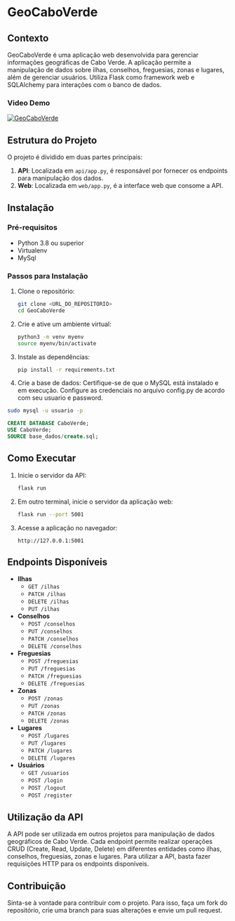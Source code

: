 # GeoCaboVerde

## Contexto
GeoCaboVerde é uma aplicação web desenvolvida para gerenciar informações geográficas de Cabo Verde. A aplicação permite a manipulação de dados sobre ilhas, conselhos, freguesias, zonas e lugares, além de gerenciar usuários. Utiliza Flask como framework web e SQLAlchemy para interações com o banco de dados.

### Video Demo
[![GeoCaboVerde](https://ytcards.demolab.com/?id=-jZwlckees8&title=GeoCaboVerde&lang=en&timestamp=1739866273&background_color=%230d1117&title_color=%23ffffff&stats_color=%23dedede&max_title_lines=1&width=250&border_radius=5 "GeoCaboVerde")](https://www.youtube.com/watch?v=-jZwlckees8)

## Estrutura do Projeto
O projeto é dividido em duas partes principais:
1. **API**: Localizada em `api/app.py`, é responsável por fornecer os endpoints para manipulação dos dados.
2. **Web**: Localizada em `web/app.py`, é a interface web que consome a API.

## Instalação

### Pré-requisitos
- Python 3.8 ou superior
- Virtualenv
- MySql

### Passos para Instalação
1. Clone o repositório:
    ```bash
    git clone <URL_DO_REPOSITORIO>
    cd GeoCaboVerde
    ```

2. Crie e ative um ambiente virtual:
    ```bash
    python3 -m venv myenv
    source myenv/bin/activate
    ```

3. Instale as dependências:
    ```bash
    pip install -r requirements.txt
    ```
4. Crie a base de dados:
  Certifique-se de que o MySQL está instalado e em execução. Configure as credenciais no arquivo config.py de acordo com seu usuario e password.
  ```bash
  sudo mysql -u usuario -p
  ```
  ```sql
  CREATE DATABASE CaboVerde;
  USE CaboVerde;
  SOURCE base_dados/create.sql;
  
  ```
## Como Executar
1. Inicie o servidor da API:
    ```bash
    flask run
    ```

2. Em outro terminal, inicie o servidor da aplicação web:
    ```bash
    flask run --port 5001
    ```

3. Acesse a aplicação no navegador:
    ```
    http://127.0.0.1:5001
    ```

## Endpoints Disponíveis
- **Ilhas**
  - `GET /ilhas`
  - `PATCH /ilhas`
  - `DELETE /ilhas`
  - `PUT /ilhas`
- **Conselhos**
  - `POST /conselhos`
  - `PUT /conselhos`
  - `PATCH /conselhos`
  - `DELETE /conselhos`
- **Freguesias**
  - `POST /freguesias`
  - `PUT /freguesias`
  - `PATCH /freguesias`
  - `DELETE /freguesias`
- **Zonas**
  - `POST /zonas`
  - `PUT /zonas`
  - `PATCH /zonas`
  - `DELETE /zonas`
- **Lugares**
  - `POST /lugares`
  - `PUT /lugares`
  - `PATCH /lugares`
  - `DELETE /lugares`
- **Usuários**
  - `GET /usuarios`
  - `POST /login`
  - `POST /logout`
  - `POST /register`

## Utilização da API
A API pode ser utilizada em outros projetos para manipulação de dados geográficos de Cabo Verde. Cada endpoint permite realizar operações CRUD (Create, Read, Update, Delete) em diferentes entidades como ilhas, conselhos, freguesias, zonas e lugares. Para utilizar a API, basta fazer requisições HTTP para os endpoints disponíveis.

## Contribuição
Sinta-se à vontade para contribuir com o projeto. Para isso, faça um fork do repositório, crie uma branch para suas alterações e envie um pull request.
